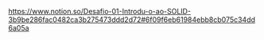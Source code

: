https://www.notion.so/Desafio-01-Introdu-o-ao-SOLID-3b9be286fac0482ca3b275473ddd2d72#6f09f6eb61984ebb8cb075c34dd6a05a